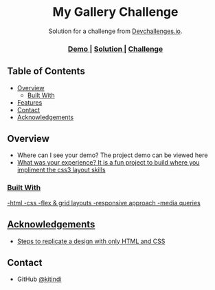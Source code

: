 <!-- Please update value in the {}  -->

<h1 align="center">My Gallery Challenge</h1>

<div align="center">
   Solution for a challenge from  <a href="http://devchallenges.io" target="_blank">Devchallenges.io</a>.
</div>

<div align="center">
  <h3>
    <a href="https://kitindi.github.io/my_gallary_challenge/">
      Demo
    </a>
    <span> | </span>
    <a href="https://github.com/kitindi/my_gallery_challenge">
      Solution
    </a>
    <span> | </span>
    <a href="https://devchallenges.io/challenges/gcbWLxG6wdennelX7b8I">
      Challenge
    </a>
  </h3>
</div>

<!-- TABLE OF CONTENTS -->

## Table of Contents

- [Overview](#overview)
  - [Built With](#built-with)
- [Features](#features)
- [Contact](#contact)
- [Acknowledgements](#acknowledgements)

<!-- OVERVIEW -->

## Overview
- Where can I see your demo?
 The project demo can be viewed here     <a href="https://kitindi.github.io/my_gallary_challenge/">
- What was your experience?
  It is a fun project to build where you impliment the css3 layout skills

### Built With
-html
-css
-flex & grid layouts
-responsive approach
-media queries

## Acknowledgements

<!-- This section should list any articles or add-ons/plugins that helps you to complete the project. This is optional but it will help you in the future. For exmpale -->

- [Steps to replicate a design with only HTML and CSS](https://devchallenges-blogs.web.app/how-to-replicate-design/)

## Contact


- GitHub [@kitindi](https://{github.com/kitindi})

